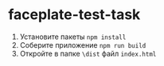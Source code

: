 # faceplate-test-task

1. Установите пакеты `npm install`
2. Соберите приложение `npm run build`
3. Откройте в папке `\dist` файл `index.html`
